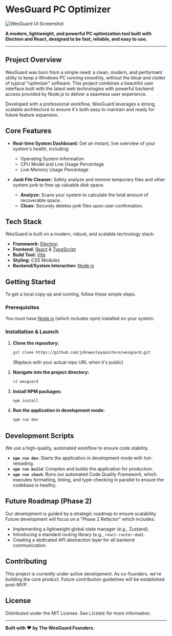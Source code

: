 # WesGuard PC Optimizer

![WesGuard UI Screenshot](https://i.imgur.com/xI1tB7m.png) <!-- It's great to have a hero image. You can replace this URL with your own screenshot! -->

**A modern, lightweight, and powerful PC optimization tool built with Electron and React, designed to be fast, reliable, and easy to use.**

---

## Project Overview

WesGuard was born from a simple need: a clean, modern, and performant utility to keep a Windows PC running smoothly, without the bloat and clutter of typical "optimizer" software. This project combines a beautiful user interface built with the latest web technologies with powerful backend access provided by Node.js to deliver a seamless user experience.

Developed with a professional workflow, WesGuard leverages a strong, scalable architecture to ensure it's both easy to maintain and ready for future feature expansion.

## Core Features

*   **Real-time System Dashboard:** Get an instant, live overview of your system's health, including:
    *   Operating System Information
    *   CPU Model and Live Usage Percentage
    *   Live Memory Usage Percentage

*   **Junk File Cleaner:** Safely analyze and remove temporary files and other system junk to free up valuable disk space.
    *   **Analyze:** Scans your system to calculate the total amount of recoverable space.
    *   **Clean:** Securely deletes junk files upon user confirmation.

## Tech Stack

WesGuard is built on a modern, robust, and scalable technology stack:

*   **Framework:** [Electron](https://www.electronjs.org/)
*   **Frontend:** [React](https://react.dev/) & [TypeScript](https://www.typescriptlang.org/)
*   **Build Tool:** [Vite](https://vitejs.dev/)
*   **Styling:** CSS Modules
*   **Backend/System Interaction:** [Node.js](https://nodejs.org/)

## Getting Started

To get a local copy up and running, follow these simple steps.

### Prerequisites

You must have [Node.js](https://nodejs.org/) (which includes npm) installed on your system.

### Installation & Launch

1.  **Clone the repository:**
    ```bash
    git clone https://github.com/johnwesleyquintero/wesguard.git
    ```
    (Replace with your actual repo URL when it's public)

2.  **Navigate into the project directory:**
    ```bash
    cd wesguard
    ```

3.  **Install NPM packages:**
    ```bash
    npm install
    ```

4.  **Run the application in development mode:**
    ```bash
    npm run dev
    ```

## Development Scripts

We use a high-quality, automated workflow to ensure code stability.

*   **`npm run dev`**: Starts the application in development mode with hot-reloading.
*   **`npm run build`**: Compiles and builds the application for production.
*   **`npm run check`**: Runs our automated Code Quality Framework, which executes formatting, linting, and type-checking in parallel to ensure the codebase is healthy.

## Future Roadmap (Phase 2)

Our development is guided by a strategic roadmap to ensure scalability. Future development will focus on a "Phase 2 Refactor" which includes:

*   Implementing a lightweight global state manager (e.g., Zustand).
*   Introducing a standard routing library (e.g., `react-router-dom`).
*   Creating a dedicated API abstraction layer for all backend communication.

## Contributing

This project is currently under active development. As co-founders, we're building the core product. Future contribution guidelines will be established post-MVP.

## License

Distributed under the MIT License. See `LICENSE` for more information.

---
**Built with ❤️ by The WesGuard Founders.**
